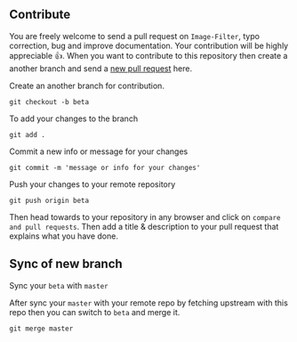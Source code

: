 ## Contribute

You are freely welcome to send a pull request on `Image-Filter`, typo correction, bug and improve documentation. Your contribution will be highly appreciable :thumbsup:. When you want to contribute to this repository then create a another branch and send a [new pull request](https://github.com/Blaze-Stars/Image-Filter/compare) here.

Create an another branch for contribution.

```git
git checkout -b beta
```

To add your changes to the branch

```git
git add .
```

Commit a new info or message for your changes

```git
git commit -m 'message or info for your changes'
```

Push your changes to your remote repository

```git
git push origin beta
```

Then head towards to your repository in any browser and click on `compare and pull requests`. Then add a title & description to your pull request that explains what you have done.
## Sync of new branch

Sync your `beta` with `master`

After sync your `master` with your remote repo by fetching upstream with this repo then you can switch to `beta` and merge it.

```
git merge master
```